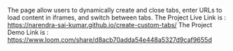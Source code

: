 The page allow users to dynamically create and close tabs, enter URLs to load content in iframes, and switch between tabs.
The Project Live Link is : https://narendra-sai-kumar.github.io/create-custom-tabs/
The Project Demo Link is : https://www.loom.com/share/d8acb70adda54e448a5327d9caf9655d
